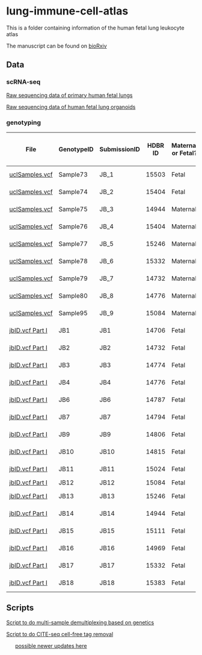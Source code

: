 # lung-immune-cell-atlas
This is a folder containing information of the human fetal lung leukocyte atlas

The manuscript can be found on [bioRxiv](https://www.biorxiv.org/content/10.1101/2022.12.13.519713v1.abstract)

## Data

### scRNA-seq

[Raw sequencing data of primary human fetal lungs](https://www.ebi.ac.uk/biostudies/arrayexpress/studies/E-MTAB-11528)

[Raw sequencing data of human fetal lung organoids]()

### genotyping

| File           | GenotypeID | SubmissionID | HDBR ID    | Maternal or Fetal? | Corresponding scRNAseq Sample ID | Age of Fetus | Gender of Fetus: M/F |
| -------------- | ---------- | ------------ | ---------- | ------------------ | -------------------------------- | ------------ | -------------------- |
| [uclSamples.vcf](https://github.com/Teichlab/lung-immune-cell-atlas/blob/main/jbID.vcf.zip) | Sample73   | JB_1         | 15503 | Fetal              | FL17-C and FL18                  | 9 pcw        | M                    |
| [uclSamples.vcf](https://github.com/Teichlab/lung-immune-cell-atlas/blob/main/jbID.vcf.zip) | Sample74   | JB_2         | 15404 | Fetal              | FL17-C                           | 9 pcw        | F                    |
| [uclSamples.vcf](https://github.com/Teichlab/lung-immune-cell-atlas/blob/main/jbID.vcf.zip) | Sample75   | JB_3         | 14944 | Maternal           | FL14                             | 9 pcw        | F                    |
| [uclSamples.vcf](https://github.com/Teichlab/lung-immune-cell-atlas/blob/main/jbID.vcf.zip) | Sample76   | JB_4         | 15404 | Maternal           | FL17-C                           | 9 pcw        | F                    |
| [uclSamples.vcf](https://github.com/Teichlab/lung-immune-cell-atlas/blob/main/jbID.vcf.zip) | Sample77   | JB_5         | 15246 | Maternal           | FL6 and FL7-C                    | 20 pcw       | M                    |
| [uclSamples.vcf](https://github.com/Teichlab/lung-immune-cell-atlas/blob/main/jbID.vcf.zip) | Sample78   | JB_6         | 15332 | Maternal           | FL16-C                           | 12 pcw       | M                    |
| [uclSamples.vcf](https://github.com/Teichlab/lung-immune-cell-atlas/blob/main/jbID.vcf.zip) | Sample79   | JB_7         | 14732 | Maternal           | FL1 and FL15-C                   | 12 pcw       | M                    |
| [uclSamples.vcf](https://github.com/Teichlab/lung-immune-cell-atlas/blob/main/jbID.vcf.zip) | Sample80   | JB_8         | 14776 | Maternal           | FL5 and FL15-C                   | 12 pcw       | F                    |
| [uclSamples.vcf](https://github.com/Teichlab/lung-immune-cell-atlas/blob/main/jbID.vcf.zip) | Sample95   | JB_9         | 15084 | Maternal           | FL13                             | 8 pcw        | M                    |
| [jbID.vcf Part I](https://github.com/Teichlab/lung-immune-cell-atlas/blob/main/jbID.vcf.zip)       | JB1        | JB1          | 14706 | Fetal              | FL2                              | 20 pcw       | F                    |
| [jbID.vcf Part I](https://github.com/Teichlab/lung-immune-cell-atlas/blob/main/jbID.vcf.zip)       | JB2        | JB2          | 14732 | Fetal              | FL1 and FL15-C                   | 12 pcw       | M                    |
| [jbID.vcf Part I](https://github.com/Teichlab/lung-immune-cell-atlas/blob/main/jbID.vcf.zip)       | JB3        | JB3          | 14774 | Fetal              | FL6 and FL7-C                    | 20 pcw       | F                    |
| [jbID.vcf Part I](https://github.com/Teichlab/lung-immune-cell-atlas/blob/main/jbID.vcf.zip)       | JB4        | JB4          | 14776 | Fetal              | FL5 and FL15-C                   | 12 pcw       | F                    |
| [jbID.vcf Part I](https://github.com/Teichlab/lung-immune-cell-atlas/blob/main/jbID.vcf.zip)       | JB6        | JB6          | 14787 | Fetal              | FL8 and FL15-C                   | 20 pcw       | M                    |
| [jbID.vcf Part I](https://github.com/Teichlab/lung-immune-cell-atlas/blob/main/jbID.vcf.zip)       | JB7        | JB7          | 14794 | Fetal              | FL4 and FL15-C                   | 12 pcw       | F                    |
| [jbID.vcf Part I](https://github.com/Teichlab/lung-immune-cell-atlas/blob/main/jbID.vcf.zip)       | JB9        | JB9          | 14806 | Fetal              | FL3 and FL15-C                   | 20 pcw       | F                    |
| [jbID.vcf Part I](https://github.com/Teichlab/lung-immune-cell-atlas/blob/main/jbID.vcf.zip)       | JB10       | JB10         | 14815 | Fetal              | FL10 and FL11                    | 12 pcw       | M                    |
| [jbID.vcf Part I](https://github.com/Teichlab/lung-immune-cell-atlas/blob/main/jbID.vcf.zip)       | JB11       | JB11         | 15024 | Fetal              | FL9 and FL15-C                   | 20 pcw       | F                    |
| [jbID.vcf Part I](https://github.com/Teichlab/lung-immune-cell-atlas/blob/main/jbID.vcf.zip)       | JB12       | JB12         | 15084 | Fetal              | FL13                             | CS23         | M                    |
| [jbID.vcf Part I](https://github.com/Teichlab/lung-immune-cell-atlas/blob/main/jbID.vcf.zip)       | JB13       | JB13         | 15246 | Fetal              | FL6 and FL7-C                    | 20 pcw       | M                    |
| [jbID.vcf Part I](https://github.com/Teichlab/lung-immune-cell-atlas/blob/main/jbID.vcf.zip)       | JB14       | JB14         | 14944 | Fetal              | FL14                             | 9 pcw        | F                    |
| [jbID.vcf Part I](https://github.com/Teichlab/lung-immune-cell-atlas/blob/main/jbID.vcf.zip)       | JB15       | JB15         | 15111 | Fetal              | FL12                             | 9 pcw        | M                    |
| [jbID.vcf Part I](https://github.com/Teichlab/lung-immune-cell-atlas/blob/main/jbID.vcf.zip)       | JB16       | JB16         | 14969 | Fetal              | FL13                             | 8 pcw        | F                    |
| [jbID.vcf Part I](https://github.com/Teichlab/lung-immune-cell-atlas/blob/main/jbID.vcf.zip)       | JB17       | JB17         | 15332 | Fetal              | FL16-C                           | 12 pcw       | M                    |
| [jbID.vcf Part I](https://github.com/Teichlab/lung-immune-cell-atlas/blob/main/jbID.vcf.zip)       | JB18       | JB18         | 15383 | Fetal              | FL16-C                           | 20 pcw       | M                    |
## Scripts

[Script to do multi-sample demultiplexing based on genetics]()

[Script to do CITE-seq cell-free tag removal](https://github.com/Teichlab/lung-immune-cell-atlas/blob/main/soupx.R)

&nbsp;&nbsp;&nbsp;&nbsp;&nbsp;&nbsp;[possible newer updates here](https://github.com/Teichlab/mapcloud/blob/master/scripts/citeseq/soupx.R)
